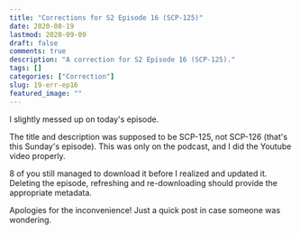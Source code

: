 ```yaml
---
title: "Corrections for S2 Episode 16 (SCP-125)"
date: 2020-08-19
lastmod: 2020-09-09
draft: false
comments: true
description: "A correction for S2 Episode 16 (SCP-125)."
tags: []
categories: ["Correction"]
slug: 19-err-ep16
featured_image: ""
---
```


I slightly messed up on today's episode.

The title and description was supposed to be SCP-125, not SCP-126 (that's this Sunday's episode). This was only on the podcast, and I did the Youtube video properly.

8 of you still managed to download it before I realized and updated it. Deleting the episode, refreshing and re-downloading should provide the appropriate metadata.

Apologies for the inconvenience! Just a quick post in case someone was wondering.

